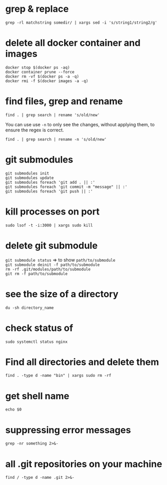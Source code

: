 # grep & replace

`grep -rl matchstring somedir/ | xargs sed -i 's/string1/string2/g'`

# delete all docker container and images

`docker stop $(docker ps -aq)`   
`docker container prune --force`   
`docker rm -vf $(docker ps -a -q)`   
`docker rmi -f $(docker images -a -q)`   

# find files, grep and rename

`find . | grep search | rename 's/old/new'`

You can use use `-n` to only see the changes, without applying them, to ensure the regex is correct.

`find . | grep search | rename -n 's/old/new'`

# git submodules

`git submodules init`    
`git submodules update`   
`git submodules foreach 'git add . || :'`   
`git submodules foreach 'git commit -m "message" || :'`   
`git submodules foreach 'git push || :'`   

# kill processes on port

`sudo lsof -t -i:3000 | xargs sudo kill`

# delete git submodule
`git submodule status` => to show `path/to/submodule`   
`git submodule deinit -f path/to/submodule`   
`rm -rf .git/modules/path/to/submodule`   
`git rm -f path/to/submodule`   

# see the size of a directory
`du -sh directory_name`

# check status of
`sudo systemctl status nginx`

# Find all directories and delete them
`find . -type d -name "bin" | xargs sudo rm -rf `

# get shell name
`echo $0`

# suppressing error messages
`grep -nr something 2>&-`

# all .git repositories on your machine
`find / -type d -name .git 2>&-`